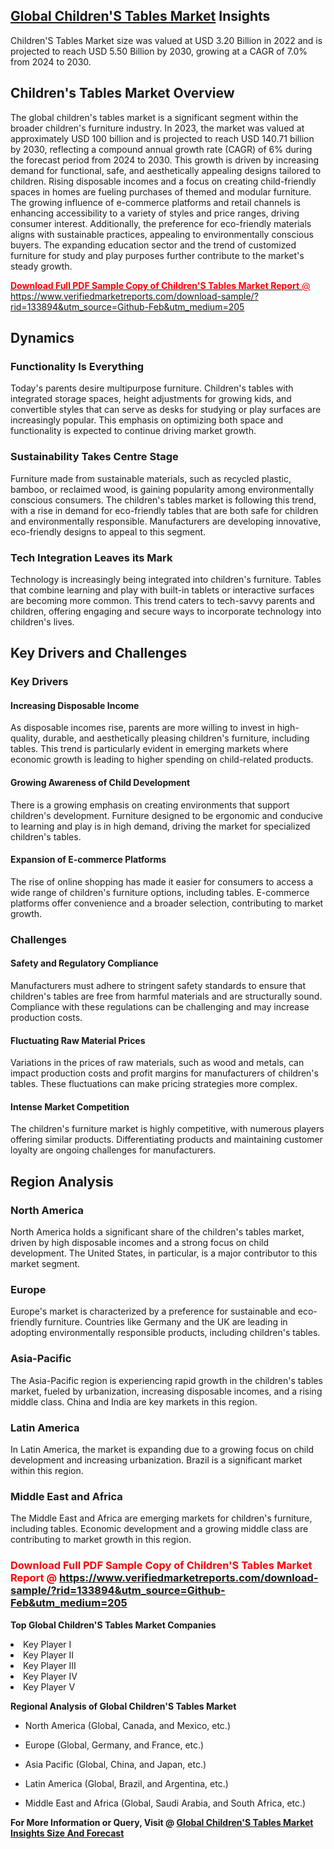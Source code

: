 <h2><a href="https://www.verifiedmarketreports.com/download-sample/?rid=133894&amp;utm_source=Github&amp;utm_medium=205" target="_blank">Global Children'S Tables Market</a> Insights</h2><p>Children'S Tables Market size was valued at USD 3.20 Billion in 2022 and is projected to reach USD 5.50 Billion by 2030, growing at a CAGR of 7.0% from 2024 to 2030.</p><p> <h2>Children's Tables Market Overview</h2> <p>The global children's tables market is a significant segment within the broader children's furniture industry. In 2023, the market was valued at approximately USD 100 billion and is projected to reach USD 140.71 billion by 2030, reflecting a compound annual growth rate (CAGR) of 6% during the forecast period from 2024 to 2030. This growth is driven by increasing demand for functional, safe, and aesthetically appealing designs tailored to children. Rising disposable incomes and a focus on creating child-friendly spaces in homes are fueling purchases of themed and modular furniture. The growing influence of e-commerce platforms and retail channels is enhancing accessibility to a variety of styles and price ranges, driving consumer interest. Additionally, the preference for eco-friendly materials aligns with sustainable practices, appealing to environmentally conscious buyers. The expanding education sector and the trend of customized furniture for study and play purposes further contribute to the market's steady growth. </p> <p><a href="https://www.verifiedmarketreports.com/download-sample/?rid=93776"><p><span class=""><span style="color: #ff0000;"><strong>Download Full PDF Sample Copy of Children'S Tables Market Report</strong> @ </span><a href="https://www.verifiedmarketreports.com/download-sample/?rid=133894&amp;utm_source=Github-Feb&amp;utm_medium=205" target="_blank">https://www.verifiedmarketreports.com/download-sample/?rid=133894&amp;utm_source=Github-Feb&amp;utm_medium=205</a></span></p></a></p> <h2>Dynamics</h2> <h3>Functionality Is Everything</h3> <p>Today's parents desire multipurpose furniture. Children's tables with integrated storage spaces, height adjustments for growing kids, and convertible styles that can serve as desks for studying or play surfaces are increasingly popular. This emphasis on optimizing both space and functionality is expected to continue driving market growth. </p> <h3>Sustainability Takes Centre Stage</h3> <p>Furniture made from sustainable materials, such as recycled plastic, bamboo, or reclaimed wood, is gaining popularity among environmentally conscious consumers. The children's tables market is following this trend, with a rise in demand for eco-friendly tables that are both safe for children and environmentally responsible. Manufacturers are developing innovative, eco-friendly designs to appeal to this segment. </p> <h3>Tech Integration Leaves its Mark</h3> <p>Technology is increasingly being integrated into children's furniture. Tables that combine learning and play with built-in tablets or interactive surfaces are becoming more common. This trend caters to tech-savvy parents and children, offering engaging and secure ways to incorporate technology into children's lives. </p> <h2>Key Drivers and Challenges</h2> <h3>Key Drivers</h3> <h4>Increasing Disposable Income</h4> <p>As disposable incomes rise, parents are more willing to invest in high-quality, durable, and aesthetically pleasing children's furniture, including tables. This trend is particularly evident in emerging markets where economic growth is leading to higher spending on child-related products. </p> <h4>Growing Awareness of Child Development</h4> <p>There is a growing emphasis on creating environments that support children's development. Furniture designed to be ergonomic and conducive to learning and play is in high demand, driving the market for specialized children's tables. </p> <h4>Expansion of E-commerce Platforms</h4> <p>The rise of online shopping has made it easier for consumers to access a wide range of children's furniture options, including tables. E-commerce platforms offer convenience and a broader selection, contributing to market growth. </p> <h3>Challenges</h3> <h4>Safety and Regulatory Compliance</h4> <p>Manufacturers must adhere to stringent safety standards to ensure that children's tables are free from harmful materials and are structurally sound. Compliance with these regulations can be challenging and may increase production costs. </p> <h4>Fluctuating Raw Material Prices</h4> <p>Variations in the prices of raw materials, such as wood and metals, can impact production costs and profit margins for manufacturers of children's tables. These fluctuations can make pricing strategies more complex. </p> <h4>Intense Market Competition</h4> <p>The children's furniture market is highly competitive, with numerous players offering similar products. Differentiating products and maintaining customer loyalty are ongoing challenges for manufacturers. </p> <h2>Region Analysis</h2> <h3>North America</h3> <p>North America holds a significant share of the children's tables market, driven by high disposable incomes and a strong focus on child development. The United States, in particular, is a major contributor to this market segment. </p> <h3>Europe</h3> <p>Europe's market is characterized by a preference for sustainable and eco-friendly furniture. Countries like Germany and the UK are leading in adopting environmentally responsible products, including children's tables. </p> <h3>Asia-Pacific</h3> <p>The Asia-Pacific region is experiencing rapid growth in the children's tables market, fueled by urbanization, increasing disposable incomes, and a rising middle class. China and India are key markets in this region. </p> <h3>Latin America</h3> <p>In Latin America, the market is expanding due to a growing focus on child development and increasing urbanization. Brazil is a significant market within this region. </p> <h3>Middle East and Africa</h3> <p>The Middle East and Africa are emerging markets for children's furniture, including tables. Economic development and a growing middle class are contributing to market growth in this region. </p> <h3><p><span class=""><span style="color: #ff0000;"><strong>Download Full PDF Sample Copy of Children'S Tables Market Report</strong> @ </span><a href="https://www.verifiedmarketreports.com/download-sample/?rid=133894&amp;utm_source=Github-Feb&amp;utm_medium=205" target="_blank">https://www.verifiedmarketreports.com/download-sample/?rid=133894&amp;utm_source=Github-Feb&amp;utm_medium=205</a></span></p></h3> </p><p><strong>Top Global Children'S Tables Market Companies</strong></p><div data-test-id=""><p><li>Key Player I</li><li> Key Player II</li><li> Key Player III</li><li> Key Player IV</li><li> Key Player V</li></p><div><strong>Regional Analysis of&nbsp;Global Children'S Tables Market</strong></div><ul><li dir="ltr"><p dir="ltr">North America&nbsp;(Global, Canada, and Mexico, etc.)</p></li><li dir="ltr"><p dir="ltr">Europe (Global, Germany, and France, etc.)</p></li><li dir="ltr"><p dir="ltr">Asia Pacific&nbsp;(Global, China, and Japan, etc.)</p></li><li dir="ltr"><p dir="ltr">Latin America&nbsp;(Global, Brazil, and Argentina, etc.)</p></li><li dir="ltr">Middle East and Africa&nbsp;(Global, Saudi Arabia, and South Africa, etc.)</li></ul><p><strong>For More Information or Query, Visit @&nbsp;</strong><strong><a href="https://www.verifiedmarketreports.com/product/global-childrens-tables-market-report-2019-competitive-landscape-trends-and-opportunities/?utm_source=Github&amp;utm_medium=205" target="_blank">Global Children'S Tables Market Insights Size And Forecast</a></strong></p></div>
